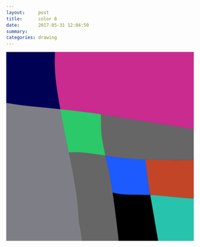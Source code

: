 ```yaml
---
layout:     post
title:      color 8
date:       2017-05-31 12:04:50
summary:    
categories: drawing
---
```

![color 8](/images/diary/color-8.png ".")
